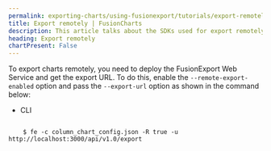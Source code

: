 ```yaml
---
permalink: exporting-charts/using-fusionexport/tutorials/export-remotely.html
title: Export remotely | FusionCharts
description: This article talks about the SDKs used for export remotely.
heading: Export remotely
chartPresent: False
---
```


To export charts remotely, you need to deploy the FusionExport Web Service and get the export URL. 
To do this, enable the `--remote-export-enabled` option and pass the `--export-url` option as shown in the command below:

<div class="code-wrapper">
<ul class="code-tabs">
    <li class="active"><a data-toggle="cli">CLI</a></li>
</ul>

<div class="tab-content">
    <div class="tab cli-tab active">
<pre><code class="language-bash">
	$ fe -c column_chart_config.json -R true -u http://localhost:3000/api/v1.0/export
</pre></code>
</div>
</div>
</div>